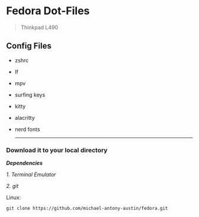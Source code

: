 # Fedora Dot-Files
  > Thinkpad L490



## **Config Files**

- zshrc
- lf
- mpv
- surfing keys
- kitty
- alacritty
- nerd fonts
 
  ---
  
### **Download it to your local directory**


***Dependencies***

*1. Terminal Emulator*

*2. git*



  
Linux:

`git clone https://github.com/michael-antony-austin/fedora.git`



